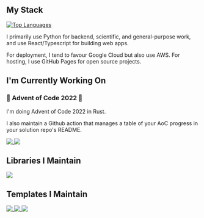 ## My Stack

[![Top Languages](https://github-readme-stats.vercel.app/api/top-langs/?username=k2bd&hide=html,css,javascript,dockerfile,shell&layout=compact&theme=cobalt2)](https://github.com/anuraghazra/github-readme-stats)

I primarily use Python for backend, scientific, and general-purpose work, and use React/Typescript for building web apps.

For deployment, I tend to favour Google Cloud but also use AWS. For hosting, I use GitHub Pages for open source projects.

## I'm Currently Working On

### 🎄 Advent of Code 2022 🎄

I'm doing Advent of Code 2022 in Rust.

I also maintain a Github action that manages a table of your AoC progress in your solution repo's README.

<a href="https://github.com/k2bd/advent-of-code-2022-rust">
  <img align="top" src="https://github-readme-stats.vercel.app/api/pin/?username=k2bd&repo=advent-of-code-2022-rust&theme=cobalt2&show_owner=true" />
</a>
<a href="https://github.com/k2bd/advent-readme-stars">
  <img align="top" src="https://github-readme-stats.vercel.app/api/pin/?username=k2bd&repo=advent-readme-stars&theme=cobalt2&show_owner=true" />
</a>

## Libraries I Maintain

<a href="https://github.com/k2bd/firebasil">
  <img align="top" src="https://github-readme-stats.vercel.app/api/pin/?username=k2bd&repo=firebasil&theme=cobalt2&show_owner=true" />
</a>

## Templates I Maintain

<a href="https://github.com/k2bd/action-python-poetry">
  <img align="top" src="https://github-readme-stats.vercel.app/api/pin/?username=k2bd&repo=action-python-poetry&theme=cobalt2&show_owner=true" />
</a>
<a href="https://github.com/k2bd/gcp-fastapi-poetry">
  <img align="top" src="https://github-readme-stats.vercel.app/api/pin/?username=k2bd&repo=gcp-fastapi-poetry&theme=cobalt2&show_owner=true" />
</a>
<a href="https://github.com/k2bd/poetry-library-template">
  <img align="top" src="https://github-readme-stats.vercel.app/api/pin/?username=k2bd&repo=poetry-library-template&theme=cobalt2&show_owner=true" />
</a>

<!--
**k2bd/k2bd** is a ✨ _special_ ✨ repository because its `README.md` (this file) appears on your GitHub profile.

Here are some ideas to get you started:

- 🔭 I’m currently working on ...
- 🌱 I’m currently learning ...
- 👯 I’m looking to collaborate on ...
- 🤔 I’m looking for help with ...
- 💬 Ask me about ...
- 📫 How to reach me: ...
- 😄 Pronouns: ...
- ⚡ Fun fact: ...
-->
